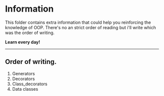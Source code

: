 # Information

This folder contains extra information that could help you reinforcing the knowledge of
OOP. There's no an strict order of reading but i'll write which was the order of writing.


**Learn every day!**

----------------------

## Order of writing.

1. Generators
2. Decorators
3. Class_decorators
4. Data classes

